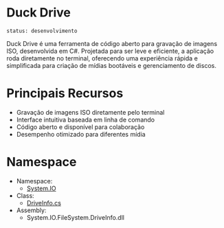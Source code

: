 # Duck Drive

`status: desenvolvimento`

Duck Drive é uma ferramenta de código aberto para gravação de imagens ISO,
desenvolvida em C#. Projetada para ser leve e eficiente, 
a aplicação roda diretamente no terminal, 
oferecendo uma experiência rápida e 
simplificada para criação de mídias bootáveis e gerenciamento de discos.

# Principais Recursos

-  Gravação de imagens ISO diretamente pelo terminal
- Interface intuitiva baseada em linha de comando
- Código aberto e disponível para colaboração
- Desempenho otimizado para diferentes mídia

# Namespace

- Namespace:
  - [System.IO](https://learn.microsoft.com/pt-br/dotnet/api/system.io?view=net-9.0)
- Class:
  - [DriveInfo.cs](https://learn.microsoft.com/pt-br/dotnet/api/system.io.driveinfo?view=net-9.0)
- Assembly:
  - System.IO.FileSystem.DriveInfo.dll



